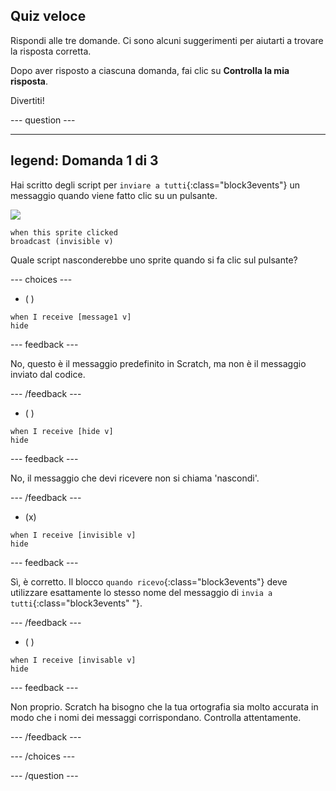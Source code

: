 ## Quiz veloce

Rispondi alle tre domande. Ci sono alcuni suggerimenti per aiutarti a trovare la risposta corretta.

Dopo aver risposto a ciascuna domanda, fai clic su **Controlla la mia risposta**.

Divertiti!

--- question ---

---
legend: Domanda 1 di 3
---

Hai scritto degli script per `inviare a tutti`{:class="block3events"} un messaggio quando viene fatto clic su un pulsante.

![](images/button-icon.png)

```blocks3
when this sprite clicked
broadcast (invisible v)
```

Quale script nasconderebbe uno sprite quando si fa clic sul pulsante?

--- choices ---

- ( )

```blocks3
when I receive [message1 v]
hide
```

 --- feedback ---

 No, questo è il messaggio predefinito in Scratch, ma non è il messaggio inviato dal codice.

 --- /feedback ---

- ( )

```blocks3
when I receive [hide v]
hide
```

 --- feedback ---

 No, il messaggio che devi ricevere non si chiama 'nascondi'.

 --- /feedback ---

- (x)

```blocks3
when I receive [invisible v]
hide
```

 --- feedback ---

Sì, è corretto. Il blocco `quando ricevo`{:class="block3events"} deve utilizzare esattamente lo stesso nome del messaggio di `invia a tutti`{:class="block3events" "}.

 --- /feedback ---

- ( )

```blocks3
when I receive [invisable v]
hide
```

 --- feedback ---

 Non proprio. Scratch ha bisogno che la tua ortografia sia molto accurata in modo che i nomi dei messaggi corrispondano. Controlla attentamente.

 --- /feedback ---

--- /choices ---

--- /question ---
